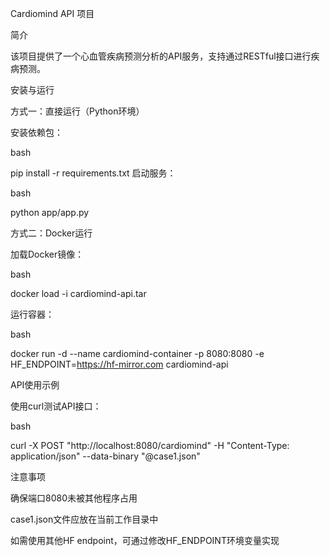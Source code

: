 Cardiomind API 项目

简介

该项目提供了一个心血管疾病预测分析的API服务，支持通过RESTful接口进行疾病预测。

安装与运行

方式一：直接运行（Python环境）

安装依赖包：

bash

pip install -r requirements.txt
启动服务：

bash

python app/app.py

方式二：Docker运行

加载Docker镜像：

bash

docker load -i cardiomind-api.tar

运行容器：

bash

docker run -d --name cardiomind-container -p 8080:8080 -e HF_ENDPOINT=https://hf-mirror.com cardiomind-api

API使用示例

使用curl测试API接口：

bash

curl -X POST "http://localhost:8080/cardiomind" -H "Content-Type: application/json" --data-binary "@case1.json"

注意事项

确保端口8080未被其他程序占用

case1.json文件应放在当前工作目录中

如需使用其他HF endpoint，可通过修改HF_ENDPOINT环境变量实现
